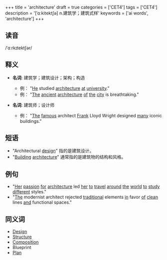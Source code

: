 +++
title = 'architecture'
draft = true
categories = ['CET4']
tags = ['CET4']
description = '[ˈɑːkitekt∫ə] n.建筑学；建筑式样'
keywords = ['ai words', 'architecture']
+++

## 读音
/ˈɑːrkɪtektʃər/

## 释义
- **名词**: 建筑学；建筑设计；架构；构造
  - 例： "[He](/zh/post/he/) studied [architecture](/zh/post/architecture/) [at](/zh/post/at/) [university](/zh/post/university/)."
  - 例： "[The](/zh/post/the/) [ancient](/zh/post/ancient/) [architecture](/zh/post/architecture/) [of](/zh/post/of/) [the](/zh/post/the/) [city](/zh/post/city/) is breathtaking."

- **名词**: 建筑师；设计师
  - 例： "[The](/zh/post/the/) [famous](/zh/post/famous/) architect [Frank](/zh/post/frank/) Lloyd Wright designed [many](/zh/post/many/) iconic buildings."

## 短语
- "Architectural [design](/zh/post/design/)" 指的是建筑设计。
- "[Building](/zh/post/building/) [architecture](/zh/post/architecture/)" 通常指的是建筑物的结构和风格。

## 例句
- "[Her](/zh/post/her/) [passion](/zh/post/passion/) [for](/zh/post/for/) [architecture](/zh/post/architecture/) led [her](/zh/post/her/) [to](/zh/post/to/) [travel](/zh/post/travel/) [around](/zh/post/around/) [the](/zh/post/the/) [world](/zh/post/world/) [to](/zh/post/to/) [study](/zh/post/study/) [different](/zh/post/different/) styles."
- "[The](/zh/post/the/) modernist architect rejected [traditional](/zh/post/traditional/) elements [in](/zh/post/in/) favor [of](/zh/post/of/) [clean](/zh/post/clean/) lines [and](/zh/post/and/) functional spaces."

## 同义词
- [Design](/zh/post/design/)
- [Structure](/zh/post/structure/)
- [Composition](/zh/post/composition/)
- Blueprint
- [Plan](/zh/post/plan/)
